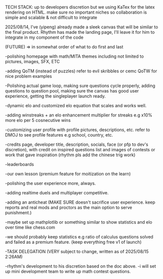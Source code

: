 TECH STACK:
up to developers discretion but we using KaTex for the latex rendering on HTML.
make sure no important niches so collaboration is simple and scalable & not difficult to integrate


2025/08/14, I've (yipeng) already made a sleek canvas that will be similar to the final product.
Rhythm has made the landing page, I'll leave it for him to integrate in my component of the code


(FUTURE) => in somewhat order of what to do first and last

-polishing homepage with math/MITA themes including not limited to pictures, images, SFX, ETC

-adding QoTM (instead of puzzles) refer to evil skribbles or cemc QoTW for nice problem examples

-Polishing actual game loop, making sure questions cycle properly, adding questions to question pool, making sure the canvas has good user experience, getting the singleplayer launch ready.

-dynamic elo and customized elo equation that scales and works well.

-adding winstreaks + an elo enhancement multiplier for streaks e.g x10% more elo per 5 cosnecutive wins

-customizing user profile with profile pictures, descriptions, etc. refer to DMOJ to see profile features e.g school, country, etc.

-credits page, developer title, description, socials, face (or pfp to dev's discretion), with credit on inspired questions list and images of contests or work that gave inspiration (rhythm pls add the chinese trig work)

-leaderboards

-our own lesson (premium feature for moitization on the learn)

-polishing the user experience more, always.

-adding realtime duels and multiplayer competitive.

-adding an anticheat (MAKE SURE doesn't sacrifice user experience. keep reports and real mods and proctors as the main option to serve punishment.)

-maybe set up mathplotlib or something similar to show statistics and elo over time like chess.com

-we should probably keep statistics e.g ratio of calculus questions solved and failed as a premium feature. (keep everything free v1 of launch)



-TASK DELEGATION (VERY subject to change, written as of 2025/08/15 2:26AM)

-rhythm's development to his discretion based on the doc above.
-i will set up mini development team to write up math contest questions.
